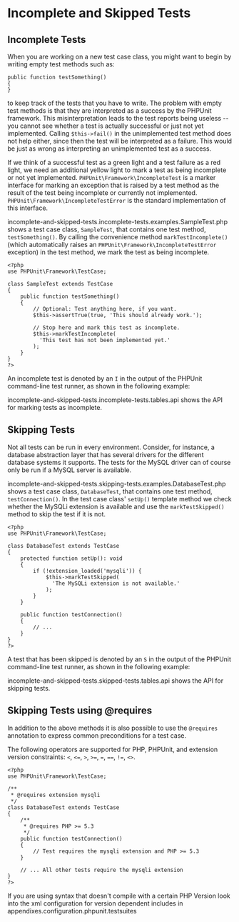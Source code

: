 Incomplete and Skipped Tests
============================

Incomplete Tests
----------------

When you are working on a new test case class, you might want to begin
by writing empty test methods such as:

    public function testSomething()
    {
    }

to keep track of the tests that you have to write. The problem with
empty test methods is that they are interpreted as a success by the
PHPUnit framework. This misinterpretation leads to the test reports
being useless -- you cannot see whether a test is actually successful or
just not yet implemented. Calling `$this->fail()` in the unimplemented
test method does not help either, since then the test will be
interpreted as a failure. This would be just as wrong as interpreting an
unimplemented test as a success.

If we think of a successful test as a green light and a test failure as
a red light, we need an additional yellow light to mark a test as being
incomplete or not yet implemented. `PHPUnit\Framework\IncompleteTest` is
a marker interface for marking an exception that is raised by a test
method as the result of the test being incomplete or currently not
implemented. `PHPUnit\Framework\IncompleteTestError` is the standard
implementation of this interface.

incomplete-and-skipped-tests.incomplete-tests.examples.SampleTest.php
shows a test case class, `SampleTest`, that contains one test method,
`testSomething()`. By calling the convenience method
`markTestIncomplete()` (which automatically raises an
`PHPUnit\Framework\IncompleteTestError` exception) in the test method,
we mark the test as being incomplete.

    <?php
    use PHPUnit\Framework\TestCase;

    class SampleTest extends TestCase
    {
        public function testSomething()
        {
            // Optional: Test anything here, if you want.
            $this->assertTrue(true, 'This should already work.');

            // Stop here and mark this test as incomplete.
            $this->markTestIncomplete(
              'This test has not been implemented yet.'
            );
        }
    }
    ?>

An incomplete test is denoted by an `I` in the output of the PHPUnit
command-line test runner, as shown in the following example:

incomplete-and-skipped-tests.incomplete-tests.tables.api shows the API
for marking tests as incomplete.

Skipping Tests
--------------

Not all tests can be run in every environment. Consider, for instance, a
database abstraction layer that has several drivers for the different
database systems it supports. The tests for the MySQL driver can of
course only be run if a MySQL server is available.

incomplete-and-skipped-tests.skipping-tests.examples.DatabaseTest.php
shows a test case class, `DatabaseTest`, that contains one test method,
`testConnection()`. In the test case class' `setUp()` template method we
check whether the MySQLi extension is available and use the
`markTestSkipped()` method to skip the test if it is not.

    <?php
    use PHPUnit\Framework\TestCase;

    class DatabaseTest extends TestCase
    {
        protected function setUp(): void
        {
            if (!extension_loaded('mysqli')) {
                $this->markTestSkipped(
                  'The MySQLi extension is not available.'
                );
            }
        }

        public function testConnection()
        {
            // ...
        }
    }
    ?>

A test that has been skipped is denoted by an `S` in the output of the
PHPUnit command-line test runner, as shown in the following example:

incomplete-and-skipped-tests.skipped-tests.tables.api shows the API for
skipping tests.

Skipping Tests using @requires
------------------------------

In addition to the above methods it is also possible to use the
`@requires` annotation to express common preconditions for a test case.

The following operators are supported for PHP, PHPUnit, and extension
version constraints: `<`, `<=`, `>`, `>=`, `=`, `==`, `!=`, `<>`.

    <?php
    use PHPUnit\Framework\TestCase;

    /**
     * @requires extension mysqli
     */
    class DatabaseTest extends TestCase
    {
        /**
         * @requires PHP >= 5.3
         */
        public function testConnection()
        {
            // Test requires the mysqli extension and PHP >= 5.3
        }

        // ... All other tests require the mysqli extension
    }
    ?>

If you are using syntax that doesn't compile with a certain PHP Version
look into the xml configuration for version dependent includes in
appendixes.configuration.phpunit.testsuites
